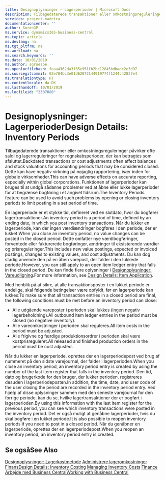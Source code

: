 ```yaml
---
title: Designoplysninger – Lagerperioder | Microsoft Docs
description: Tilbagedaterede transaktioner eller omkostningsreguleringer påvirker ofte saldi og lagerreguleringer for regnskabsperioder, der kan betragtes som afsluttet. Dette kan have negativ virkning på nøjagtig rapportering, især inden for globale virksomheder. Funktionen af lagerperioder kan bruges til at undgå sådanne problemer ved at åbne eller lukke lagerperioder for at begrænse bogføring i et angivet tidsrum.
services: project-madeira
documentationcenter: ''
author: SorenGP
ms.service: dynamics365-business-central
ms.topic: article
ms.devlang: na
ms.tgt_pltfrm: na
ms.workload: na
ms.search.keywords: ''
ms.date: 10/01/2019
ms.author: sgroespe
ms.openlocfilehash: feaa4362da3165e951fb2bc12845bdbadc2e3d97
ms.sourcegitcommit: 02e704bc3e01d62072144919774f1244c42827e4
ms.translationtype: HT
ms.contentlocale: da-DK
ms.lasthandoff: 10/01/2019
ms.locfileid: "2307080"
---
```

# <a name="design-details-inventory-periods"></a><span data-ttu-id="7fbe9-105">Designoplysninger: Lagerperioder</span><span class="sxs-lookup"><span data-stu-id="7fbe9-105">Design Details: Inventory Periods</span></span>
<span data-ttu-id="7fbe9-106">Tilbagedaterede transaktioner eller omkostningsreguleringer påvirker ofte saldi og lagerreguleringer for regnskabsperioder, der kan betragtes som afsluttet.</span><span class="sxs-lookup"><span data-stu-id="7fbe9-106">Backdated transactions or cost adjustments often affect balances and stock valuations for accounting periods that may be considered closed.</span></span> <span data-ttu-id="7fbe9-107">Dette kan have negativ virkning på nøjagtig rapportering, især inden for globale virksomheder.</span><span class="sxs-lookup"><span data-stu-id="7fbe9-107">This can have adverse effects on accurate reporting, especially within global corporations.</span></span> <span data-ttu-id="7fbe9-108">Funktionen af lagerperioder kan bruges til at undgå sådanne problemer ved at åbne eller lukke lagerperioder for at begrænse bogføring i et angivet tidsrum.</span><span class="sxs-lookup"><span data-stu-id="7fbe9-108">The Inventory Periods feature can be used to avoid such problems by opening or closing inventory periods to limit posting in a set period of time.</span></span>  

 <span data-ttu-id="7fbe9-109">En lagerperiode er et stykke tid, defineret ved en slutdato, hvor du bogfører lagertransaktioner.</span><span class="sxs-lookup"><span data-stu-id="7fbe9-109">An inventory period is a period of time, defined by an ending date, in which you post inventory transactions.</span></span> <span data-ttu-id="7fbe9-110">Når du lukker en lagerperiode, kan der ingen værdiændringer bogføres i den periode, der er lukket.</span><span class="sxs-lookup"><span data-stu-id="7fbe9-110">When you close an inventory period, no value changes can be posted in the closed period.</span></span> <span data-ttu-id="7fbe9-111">Dette omfatter nye værdibogføringer, forventede eller fakturerede bogføringer, ændringer til eksisterende værdier og prisreguleringer.</span><span class="sxs-lookup"><span data-stu-id="7fbe9-111">This includes new value postings, expected or invoiced postings, changes to existing values, and cost adjustments.</span></span> <span data-ttu-id="7fbe9-112">Du kan dog stadig anvende den på en åben varepost, der falder i den lukkede periode.</span><span class="sxs-lookup"><span data-stu-id="7fbe9-112">However, you can still apply to an open item ledger entry that falls in the closed period.</span></span> <span data-ttu-id="7fbe9-113">Du kan finde flere oplysninger i [Designoplysninger: Vareudligning](design-details-item-application.md).</span><span class="sxs-lookup"><span data-stu-id="7fbe9-113">For more information, see [Design Details: Item Application](design-details-item-application.md).</span></span>  

 <span data-ttu-id="7fbe9-114">Med henblik på at sikre, at alle transaktionsposter i en lukket periode er endelige, skal følgende betingelser være opfyldt, før en lagerperiode kan lukkes:</span><span class="sxs-lookup"><span data-stu-id="7fbe9-114">To make sure that all transaction entries in a closed period are final, the following conditions must be met before an inventory period can close:</span></span>  

-   <span data-ttu-id="7fbe9-115">Alle udgående vareposter i perioden skal lukkes (ingen negativ lagerbeholdning).</span><span class="sxs-lookup"><span data-stu-id="7fbe9-115">All outbound item ledger entries in the period must be closed (no negative inventory).</span></span>  
-   <span data-ttu-id="7fbe9-116">Alle vareomkostninger i perioden skal reguleres.</span><span class="sxs-lookup"><span data-stu-id="7fbe9-116">All item costs in the period must be adjusted.</span></span>  
-   <span data-ttu-id="7fbe9-117">Alle frigivne og færdige produktionsordrer i perioden skal være kostprisreguleret.</span><span class="sxs-lookup"><span data-stu-id="7fbe9-117">All released and finished production orders in the period must be cost adjusted.</span></span>  

 <span data-ttu-id="7fbe9-118">Når du lukker en lagerperiode, oprettes der en lagerperiodepost ved brug af nummeret på den sidste varejournal, der falder i lagerperioden.</span><span class="sxs-lookup"><span data-stu-id="7fbe9-118">When you close an inventory period, an inventory period entry is created by using the number of the last item register that falls in the inventory period.</span></span> <span data-ttu-id="7fbe9-119">Den tid, dato og brugerkode for den bruger, der lukker perioden, registreres desuden i lagerperiodeposten.</span><span class="sxs-lookup"><span data-stu-id="7fbe9-119">In addition, the time, date, and user code of the user closing the period are recorded in the inventory period entry.</span></span> <span data-ttu-id="7fbe9-120">Ved hjælp af disse oplysninger sammen med den seneste varejournal for den forrige periode, kan du se, hvilke lagertransaktioner der er bogført i lagerperioden.</span><span class="sxs-lookup"><span data-stu-id="7fbe9-120">By using this information with the last item register for the previous period, you can see which inventory transactions were posted in the inventory period.</span></span> <span data-ttu-id="7fbe9-121">Det er også muligt at genåbne lagerperioder, hvis du skal bogføre i en lukket periode.</span><span class="sxs-lookup"><span data-stu-id="7fbe9-121">It is also possible to reopen inventory periods if you need to post in a closed period.</span></span> <span data-ttu-id="7fbe9-122">Når du genåbner en lagerperiode, oprettes der en lagerperiodepost.</span><span class="sxs-lookup"><span data-stu-id="7fbe9-122">When you reopen an inventory period, an inventory period entry is created.</span></span>  

## <a name="see-also"></a><span data-ttu-id="7fbe9-123">Se også</span><span class="sxs-lookup"><span data-stu-id="7fbe9-123">See Also</span></span>  
 <span data-ttu-id="7fbe9-124">[Designoplysninger: Lagerkostmetode](design-details-inventory-costing.md) [Administrere lageromkostninger](finance-manage-inventory-costs.md) [Finans](finance.md)</span><span class="sxs-lookup"><span data-stu-id="7fbe9-124">[Design Details: Inventory Costing](design-details-inventory-costing.md) [Managing Inventory Costs](finance-manage-inventory-costs.md) [Finance](finance.md)</span></span>  
 [<span data-ttu-id="7fbe9-125">Arbejde med Business Central</span><span class="sxs-lookup"><span data-stu-id="7fbe9-125">Working with Business Central</span></span>](ui-work-product.md)
